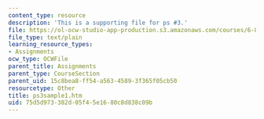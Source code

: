 ```yaml
---
content_type: resource
description: 'This is a supporting file for ps #3.'
file: https://ol-ocw-studio-app-production.s3.amazonaws.com/courses/6-827-multithreaded-parallelism-languages-and-compilers-fall-2002/75d5d973382d05f45e1680c8d838c09b_ps3sample1.htm
file_type: text/plain
learning_resource_types:
- Assignments
ocw_type: OCWFile
parent_title: Assignments
parent_type: CourseSection
parent_uid: 15c8bea8-ff54-a563-4589-3f365f05cb50
resourcetype: Other
title: ps3sample1.htm
uid: 75d5d973-382d-05f4-5e16-80c8d838c09b
---
```

